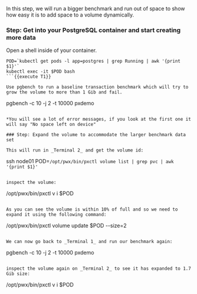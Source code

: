 In this step, we will run a bigger benchmark and run out of space to show how easy it is to add space to a volume dynamically.

### Step: Get into your PostgreSQL container and start creating more data

Open a shell inside of your container.
```
POD=`kubectl get pods -l app=postgres | grep Running | awk '{print $1}'`
kubectl exec -it $POD bash
```{{execute T1}}

Use pgbench to run a baseline transaction benchmark which will try to grow the volume to more than 1 Gib and fail.

```
pgbench -c 10 -j 2 -t 10000 pxdemo
```{{execute T1}}

*You will see a lot of error messages, if you look at the first one it will say "No space left on device"

### Step: Expand the volume to accommodate the larger benchmark data set

This will run in _Terminal 2_ and get the volume id:
```
ssh node01
POD=`/opt/pwx/bin/pxctl volume list | grep pvc | awk '{print $1}'`
```{{execute T2}}

inspect the volume:
```
/opt/pwx/bin/pxctl v i $POD
```{{execute T2}}

As you can see the volume is within 10% of full and so we need to expand it using the following command:
```
/opt/pwx/bin/pxctl volume update $POD --size=2
```{{execute T2}}

We can now go back to _Terminal 1_ and run our benchmark again:
```
pgbench -c 10 -j 2 -t 10000 pxdemo
```{{execute T1}}

inspect the volume again on _Terminal 2_ to see it has expanded to 1.7 Gib size:
```
/opt/pwx/bin/pxctl v i $POD
```{{execute T2}}

